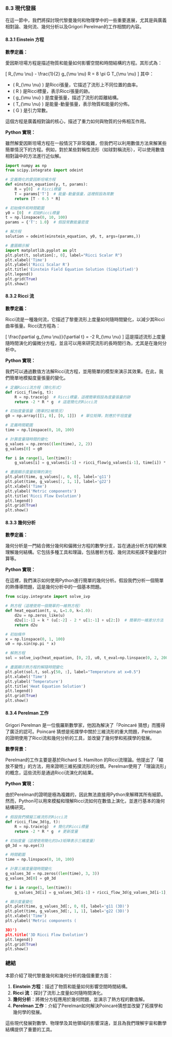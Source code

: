 ### 8.3 現代發展

在這一節中，我們將探討現代黎曼幾何和物理學中的一些重要進展，尤其是與廣義相對論、幾何流、幾何分析以及Grigori Perelman的工作相關的內容。

#### 8.3.1 Einstein 方程

**數學定義：**

愛因斯坦場方程是描述物質和能量如何影響空間和時間結構的方程。其形式為：

\[
R_{\mu \nu} - \frac{1}{2} g_{\mu \nu} R = 8 \pi G T_{\mu \nu}
\]
其中：
- \( R_{\mu \nu} \) 是Ricci張量，它描述了流形上不同位置的曲率。
- \( R \) 是Ricci標量，表示Ricci張量的跡。
- \( g_{\mu \nu} \) 是度量張量，描述了流形的距離結構。
- \( T_{\mu \nu} \) 是能量-動量張量，表示物質和能量的分佈。
- \( G \) 是引力常數。

這個方程是廣義相對論的核心，描述了重力如何與物質的分佈相互作用。

**Python 實現：**

雖然解愛因斯坦場方程在一般情況下非常複雜，但我們可以利用數值方法來解某些簡單情況下的方程。例如，對於某些對稱性流形（如球對稱流形），可以使用數值相對論中的方法進行近似解。

```python
import numpy as np
from scipy.integrate import odeint

# 定義簡化的愛因斯坦場方程
def einstein_equation(y, t, params):
    R = y[0]  # Ricci標量
    T = params['T']  # 能量-動量張量，這裡假設為常數
    return [T - 0.5 * R]

# 初始條件和時間範圍
y0 = [0]  # 初始Ricci標量
t = np.linspace(0, 10, 100)
params = {'T': 1.0}  # 假設常數能量密度

# 解方程
solution = odeint(einstein_equation, y0, t, args=(params,))

# 畫圖顯示解
import matplotlib.pyplot as plt
plt.plot(t, solution[:, 0], label="Ricci Scalar R")
plt.xlabel('Time')
plt.ylabel('Ricci Scalar R')
plt.title('Einstein Field Equation Solution (Simplified)')
plt.legend()
plt.grid(True)
plt.show()
```

#### 8.3.2 Ricci 流

**數學定義：**

Ricci流是一種幾何流，它描述了黎曼流形上度量如何隨時間變化，以減少其Ricci曲率張量。Ricci流方程為：

\[
\frac{\partial g_{\mu \nu}}{\partial t} = -2 R_{\mu \nu}
\]
這是描述流形上度量隨時間演化的偏微分方程，並且可以用來研究流形的長時間行為，尤其是在幾何分析中。

**Python 實現：**

我們可以通過數值方法解Ricci流方程，並用簡單的模型來演示其效果。在此，我們簡單地模擬度量張量的變化。

```python
# 定義Ricci流方程（簡化形式）
def ricci_flow(g, t):
    R = np.trace(g)  # Ricci標量，這裡簡單假設為度量張量的跡
    return -2 * R * g  # 這是簡化的Ricci流

# 初始度量張量（簡單的2維情況）
g0 = np.array([[1, 0], [0, 1]])  # 單位矩陣，對應於平坦度量

# 定義時間範圍
time = np.linspace(0, 10, 100)

# 計算度量隨時間的變化
g_values = np.zeros((len(time), 2, 2))
g_values[0] = g0

for i in range(1, len(time)):
    g_values[i] = g_values[i-1] + ricci_flow(g_values[i-1], time[i]) * (time[i] - time[i-1])

# 畫圖顯示度量矩陣的演化
plt.plot(time, g_values[:, 0, 0], label='g11')
plt.plot(time, g_values[:, 1, 1], label='g22')
plt.xlabel('Time')
plt.ylabel('Metric components')
plt.title('Ricci Flow Evolution')
plt.legend()
plt.grid(True)
plt.show()
```

#### 8.3.3 幾何分析

**數學定義：**

幾何分析是一門結合微分幾何和偏微分方程的數學分支，旨在通過分析方程的解來理解幾何結構。它包括多種工具和理論，包括層析方程、幾何流和拓撲不變量的計算等。

**Python 實現：**

在這裡，我們演示如何使用Python進行簡單的幾何分析。假設我們分析一個簡單的熱傳導問題，這是幾何分析中的一個基本問題。

```python
from scipy.integrate import solve_ivp

# 熱方程（這裡使用一個簡單的一維熱方程）
def heat_equation(t, u, L=1.0, k=1.0):
    d2u = np.zeros_like(u)
    d2u[1:-1] = k * (u[:-2] - 2 * u[1:-1] + u[2:])  # 簡單的一維差分方法
    return d2u

# 初始條件
x = np.linspace(0, 1, 100)
u0 = np.sin(np.pi * x)

# 解熱方程
sol = solve_ivp(heat_equation, [0, 2], u0, t_eval=np.linspace(0, 2, 200))

# 畫圖顯示熱方程的解隨時間變化
plt.plot(sol.t, sol.y[50, :], label="Temperature at x=0.5")
plt.xlabel('Time')
plt.ylabel('Temperature')
plt.title('Heat Equation Solution')
plt.legend()
plt.grid(True)
plt.show()
```

#### 8.3.4 Perelman 工作

Grigori Perelman 是一位俄羅斯數學家，他因為解決了「Poincaré 猜想」而獲得了廣泛的認可。Poincaré 猜想是拓撲學中關於三維流形的重大問題，Perelman 的證明使用了Ricci流和幾何分析的工具，並改變了幾何學和拓撲學的發展。

**數學背景：**

Perelman的工作主要是基於Richard S. Hamilton 的Ricci流理論。他提出了「縮放不變性」的方法，用來證明三維拓撲流形的分類。Perelman使用了「理論流形」的概念，這些流形是通過Ricci流演化的結果。

**Python 實現：**

由於Perelman的證明是極為複雜的，因此無法直接用Python來解釋其所有細節。然而，Python可以用來模擬和理解Ricci流如何在數值上演化，並進行基本的幾何結構研究。

```python
# 假設我們模擬三維流形的Ricci流
def ricci_flow_3d(g, t):
    R = np.trace(g)  # 簡化的Ricci標量
    return -2 * R * g  # 更新度量

# 初始度量（這裡使用簡化的3x3矩陣表示三維度量）
g0_3d = np.eye(3)

# 時間範圍
time = np.linspace(0, 10, 100)

# 計算三維度量隨時間變化
g_values_3d = np.zeros((len(time), 3, 3))
g_values_3d[0] = g0_3d

for i in range(1, len(time)):
    g_values_3d[i] = g_values_3d[i-1] + ricci_flow_3d(g_values_3d[i-1], time[i]) * (time[i] - time[i-1])

# 顯示度量變化
plt.plot(time, g_values_3d[:, 0, 0], label='g11 (3D)')
plt.plot(time, g_values_3d[:, 1, 1], label='g22 (3D)')
plt.xlabel('Time')
plt.ylabel('Metric components (

3D)')
plt.title('3D Ricci Flow Evolution')
plt.legend()
plt.grid(True)
plt.show()
```

### 總結

本節介紹了現代黎曼幾何和幾何分析的幾個重要方面：

1. **Einstein 方程**：描述了物質和能量如何影響空間時間結構。
2. **Ricci 流**：探討了流形上度量如何隨時間演化。
3. **幾何分析**：將微分方程應用於幾何問題，並演示了熱方程的數值解。
4. **Perelman 工作**：介紹了Perelman如何解決Poincaré猜想並改變了拓撲學和幾何學的發展。

這些現代發展對數學、物理學及其他領域的影響深遠，並且為我們理解宇宙和數學結構提供了重要的工具。